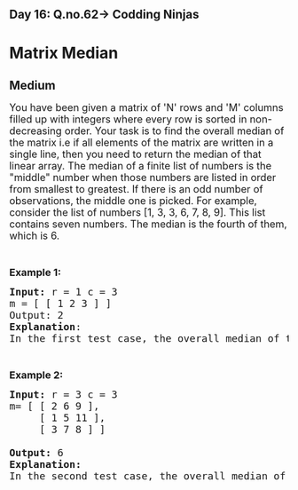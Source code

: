 <h2>Day 16: Q.no.62-> Codding Ninjas</h2>

# Matrix Median
## Medium
<div class="problems_problem_content__Xm_eO"><p><span style="font-size:18px">You have been given a matrix of 'N' rows and 'M' columns filled up with integers where every row is sorted in non-decreasing order. Your task is to find the overall median of the matrix i.e if all elements of the matrix are written in a single line, then you need to return the median of that linear array.
The median of a finite list of numbers is the "middle" number when those numbers are listed in order from smallest to greatest. If there is an odd number of observations, the middle one is picked. For example, consider the list of numbers [1, 3, 3, 6, 7, 8, 9]. This list contains seven numbers.
The median is the fourth of them, which is 6.</p>

<p>&nbsp;</p>

<p><span style="font-size:18px"><strong>Example 1:</strong></span></p>

<pre><span style="font-size:18px"><strong>Input:</strong> r = 1 c = 3 
m = [ [ 1 2 3 ] ]
Output: 2
<strong>Explanation</strong>:
In the first test case, the overall median of the matrix is 2.
</pre>

<p>&nbsp;</p>

<p><span style="font-size:18px"><strong>Example 2:</strong></span></p>

<pre><span style="font-size:18px"><strong>Input:</strong> r = 3 c = 3
m= [ [ 2 6 9 ],
     [ 1 5 11 ],
     [ 3 7 8 ] ]
              
<strong>Output:</strong> 6
<strong>Explanation:</strong>
In the second test case, the overall median of the matrix is 6.
</pre>

<p>&nbsp;</p>
